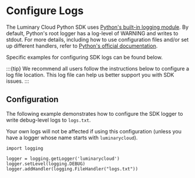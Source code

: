 # Configure Logs

The Luminary Cloud Python SDK uses [Python's built-in logging module](https://docs.python.org/3/library/logging.html). By default, Python's root logger has a log-level of WARNING and writes to stdout. For more details, including how to use configuration files and/or set up
different handlers, refer to [Python's official documentation](https://docs.python.org/3/library/logging.config.html).

Specific examples for configuring SDK logs can be found below.

:::{tip}
We recommend all users follow the instructions below to configure a log file
location. This log file can help us better support you with SDK issues.
:::

## Configuration

The following example demonstrates how to configure the SDK logger to write
debug-level logs to `logs.txt`.

Your own logs will not be affected if using this configuration (unless you have
a logger whose name starts with `luminarycloud`).

```python3
import logging

logger = logging.getLogger('luminarycloud')
logger.setLevel(logging.DEBUG)
logger.addHandler(logging.FileHandler("logs.txt"))
```

